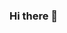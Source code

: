 ### Hi there 👋

<!--
**lottermnn/lottermnn** is a ✨ _special_ ✨ repository because its `README.md` (this file) appears on your GitHub profile.

Here are some ideas to get you started:

- 🔭 Estudando NodeJs, Javascript e trabalhamdo com SQLSever,
- 🌱 gosto de trabalhar com front

